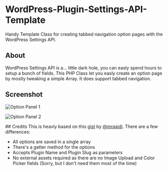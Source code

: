 # WordPress-Plugin-Settings-API-Template
Handy Template Class for creating tabbed navigation option pages with the WordPress Settings API.

## About
WordPress Settings API is a... little dark hole, you can easly spend hours to setup a bunch of fields. This PHP Class let you easly create an option page by mostly tweaking a simple Array. It does support tabbed navigation.

## Screenshot
![Option Panel 1](https://github.com/pinoceniccola/WordPress-Plugin-Settings-API-Template/blob/master/screenshot-wordpress-settings-api-1.png?raw=true "The options panel build with the template class")

![Option Panel 2](https://github.com/pinoceniccola/WordPress-Plugin-Settings-API-Template/blob/master/screenshot-wordpress-settings-api-2.png?raw=true "The options panel build with the template class")

## Credits
This is heavly based on this [gist](https://gist.github.com/mrqaidi/c0efc1c6f60689d5f3e1114a314386c2) by [@mrqaidi](https://github.com/mrqaidi/). There are a few differences:
- All options are saved in a single array
- There's a getter method for the options
- Accepts Plugin Name and Plugin Slug as parameters
- No external assets required as there are no Image Upload and Color Picker fields (Sorry, but I don't need them most of the time)